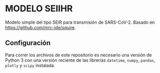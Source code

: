 # MODELO SEIIHR

Modelo simple del tipo SEIR para transmisión de SARS-CoV-2. Basado en https://github.com/mrc-ide/squire.

## Configuración

Para correr los archivos de este repositorio es necesario una versión de Python 3 con una versión reciente de las librerías `datetime`, `numpy`, `pandas`, `plotly` y `scipy` instalada.
